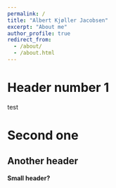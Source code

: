 ```yaml
---
permalink: /
title: "Albert Kjøller Jacobsen"
excerpt: "About me"
author_profile: true
redirect_from: 
  - /about/
  - /about.html
---
```


Header number 1
======

test

Second one
======

Another header
------


**Small header?**
